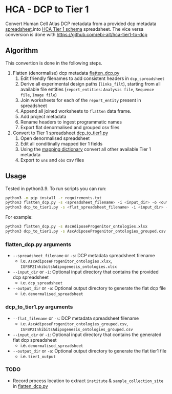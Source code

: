 # HCA - DCP to Tier 1
Convert Human Cell Atlas DCP metadata from a provided dcp metadata [spreadsheet](https://github.com/ebi-ait/geo_to_hca/tree/master/template),into [HCA Tier 1 schema](https://docs.google.com/spreadsheets/d/13oqRLh1awe7bClpX617_HQaoS8XPZV5JKPtPEff8-p4/edit?gid=1404414727#gid=1404414727) spreadsheet. The vice versa conversion is done with https://github.com/ebi-ait/hca-tier1-to-dcp

## Algorithm
This convertion is done in the following steps.
1. Flatten (denormalise) dcp metadata [flatten_dcp.py](flatten_dcp.py)
    1. Edit friendly filenames to add consistent headers in `dcp_spreadsheet`
    1. Derive all experimental design paths (`links_filt`), starting from all available file entities (`report_entities`: `Analysis file`, `Sequence file`, `Image file`)
    1. Join worksheets for each of the `report_entity` present in spreadsheet
    1. Append all joined worksheets to `flatten` data frame.
    1. Add project metadata
    1. Rename headers to ingest programmatic names
    1. Export flat denormalised and grouped csv files
1. Convert to Tier 1 spreadsheet [dcp_to_tier1.py](dcp_to_tier_1.py)
    1. Open denormalised spreadsheet
    1. Edit all conditinally mapped tier 1 fields
    1. Using the [mapping dictionary](dcp_to_tier1_mapping.py) convert all other available Tier 1 metadata
    1. Export to `uns` and `obs` csv files 


## Usage
Tested in python3.9. To run scripts you can run:
```bash
python3 -m pip install -r requirements.txt
python3 flatten_dcp.py -s <spreadsheet_filename> -i <input_dir> -o <output_dir>
python3 dcp_to_tier1.py -s <flat_spreadsheet_filename> -i <input_dir> -o <output_dir>
```
For example: 
```bash
python3 flatten_dcp.py -s AscAdiposeProgenitor_ontologies.xlsx
python3 dcp_to_tier1.py -s AscAdiposeProgenitor_ontologies_grouped.csv
```

### flatten_dcp.py arguments
- `--spreadsheet_filename` or `-s`: DCP metadata spreadsheet filename
    - i.e. `AscAdiposeProgenitor_ontologies.xlsx`, `IGFBP2InhibitsAdipogenesis_ontologies.xlsx`
- `--input_dir` or `-i`: Optional input directory that contains the provided dcp spreadsheet
    - i.e. `dcp_spreadsheet`
- `--output_dir` or `-o`: Optional output directory to generate the flat dcp file
    - i.e. `denormalised_spreadsheet`

### dcp_to_tier1.py arguments
- `--flat_filename` or `-s`: DCP metadata spreadsheet filename
    - i.e. `AscAdiposeProgenitor_ontologies_grouped.csv`, `IGFBP2InhibitsAdipogenesis_ontologies_grouped.csv`
- `--input_dir` or `-i`: Optional input directory that contains the generated flat dcp spreadsheet
    - i.e. `denormalised_spreadsheet`
- `--output_dir` or `-o`: Optional output directory to generate the flat tier1 file
    - i.e. `tier1_output`

### TODO
- Record process location to extract `institute` & `sample_collection_site` in [flatten_dcp.py](flatten_dcp.py)
